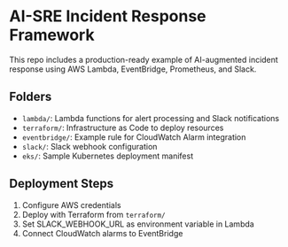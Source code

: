 # AI-SRE Incident Response Framework

This repo includes a production-ready example of AI-augmented incident response using AWS Lambda, EventBridge, Prometheus, and Slack.

## Folders
- `lambda/`: Lambda functions for alert processing and Slack notifications
- `terraform/`: Infrastructure as Code to deploy resources
- `eventbridge/`: Example rule for CloudWatch Alarm integration
- `slack/`: Slack webhook configuration
- `eks/`: Sample Kubernetes deployment manifest

## Deployment Steps
1. Configure AWS credentials
2. Deploy with Terraform from `terraform/`
3. Set SLACK_WEBHOOK_URL as environment variable in Lambda
4. Connect CloudWatch alarms to EventBridge
